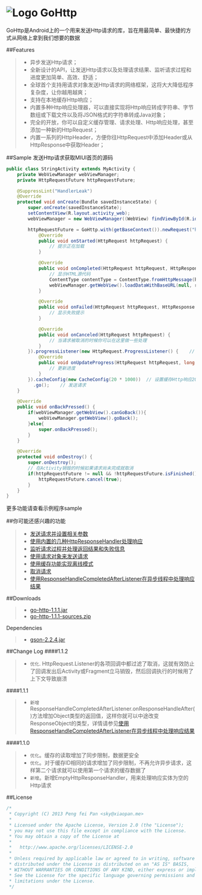 # ![Logo](https://github.com/xiaopansky/GoHttp/raw/master/sample/src/main/res/drawable-mdpi/ic_launcher.png) GoHttp

GoHttp是Android上的一个用来发送Http请求的库，旨在用最简单、最快捷的方式从网络上拿到我们想要的数据

##Features
>* 异步发送Http请求；
>* 全新设计的API，让发送Http请求以及处理请求结果、监听请求过程和进度更加简单、高效、舒适；
>* 全球首个支持用请求对象发送Http请求的网络框架，这将大大降低程序复杂度，让你越用越爽；
>* 支持在本地缓存Http响应；
>* 内置多种Http响应处理器，可以直接实现将Http响应转成字符串、字节数组或下载文件以及将JSON格式的字符串转成Java对象；
>* 完全的开放，你可以自定义缓存管理、请求处理、Http响应处理，甚至添加一种新的HttpRequest；
>* 内置一系列的HttpHeader，方便你往HttpRequest中添加Header或从HttpResponse中获取Header；

##Sample
发送Http请求获取MIUI首页的源码
```java
public class StringActivity extends MyActivity {
	private WebViewManager webViewManager;
    private HttpRequestFuture httpRequestFuture;

	@SuppressLint("HandlerLeak")
	@Override
	protected void onCreate(Bundle savedInstanceState) {
		super.onCreate(savedInstanceState);
		setContentView(R.layout.activity_web);
		webViewManager = new WebViewManager((WebView) findViewById(R.id.web1));

		httpRequestFuture = GoHttp.with(getBaseContext()).newRequest("http://www.miui.com/forum.php", new StringHttpResponseHandler(), new HttpRequest.Listener<String>() {
            @Override
            public void onStarted(HttpRequest httpRequest) {
                // 提示正在加载
            }

            @Override
            public void onCompleted(HttpRequest httpRequest, HttpResponse httpResponse, String responseContent, boolean isCache, boolean isContinueCallback) {
                // 显示HTML源代码
                ContentType contentType = ContentType.fromHttpMessage(httpResponse);
                webViewManager.getWebView().loadDataWithBaseURL(null, responseContent, contentType.getMimeType(), contentType.getCharset("UTF-8"), null);
            }

            @Override
            public void onFailed(HttpRequest httpRequest, HttpResponse httpResponse, HttpRequest.Failure failure, boolean isCache, boolean isContinueCallback) {
                // 显示失败提示
            }

            @Override
            public void onCanceled(HttpRequest httpRequest) {
                // 当请求被取消的时候你可以在这里做一些处理
            }
        }).progressListener(new HttpRequest.ProgressListener() {    // 设置进度监听器
            @Override
            public void onUpdateProgress(HttpRequest httpRequest, long totalLength, long completedLength) {
                // 更新进度
            }
        }).cacheConfig(new CacheConfig(20 * 1000))  // 设置缓存Http响应20秒
          .go();    // 发送请求
	}

	@Override
	public void onBackPressed() {
		if(webViewManager.getWebView().canGoBack()){
			webViewManager.getWebView().goBack();
		}else{
			super.onBackPressed();
		}
	}

    @Override
    protected void onDestroy() {
        super.onDestroy();
        // 在Activity销毁的时候如果请求尚未完成就取消
        if(httpRequestFuture != null && !httpRequestFuture.isFinished()){
            httpRequestFuture.cancel(true);
        }
    }
}
```

更多功能请查看示例程序sample

##你可能还感兴趣的功能
>* [发送请求并设置相关参数](https://github.com/xiaopansky/GoHttp/wiki/send-http-request)
>* [使用内置的几种HttpResponseHandler处理响应](https://github.com/xiaopansky/GoHttp/wiki/handle-http-response)
>* [监听请求过程并处理返回结果和失败信息](https://github.com/xiaopansky/GoHttp/wiki/listener)
>* [使用请求对象来发送请求](https://github.com/xiaopansky/GoHttp/wiki/use-request-object)
>* [使用缓存功能实现离线模式](https://github.com/xiaopansky/GoHttp/wiki/cache-http-response)
>* [取消请求](https://github.com/xiaopansky/GoHttp/wiki/cancel-request)
>* [使用ResponseHandleCompletedAfterListener在异步线程中处理响应结果](https://github.com/xiaopansky/GoHttp/wiki/ResponseHandleCompletedAfterListener)

##Downloads
>* [go-http-1.1.1.jar](https://github.com/xiaopansky/GoHttp/raw/master/releases/go-http-1.1.1.jar)
>* [go-http-1.1.1-sources.zip](https://github.com/xiaopansky/GoHttp/raw/master/releases/go-http-1.1.1-sources.zip)

Dependencies
>* [gson-2.2.4.jar](https://github.com/xiaopansky/GoHttp/raw/master/library/libs/gson-2.2.4.jar)

##Change Log
####1.1.2
>* ``优化``. HttpRequest.Listener的各项回调中都过滤了取消，这就有效防止了回调发出后Activity或Fragment立马销毁，然后回调执行的时候用了上下文导致崩溃

####1.1.1
>* ``新增`` ResponseHandleCompletedAfterListener.onResponseHandleAfter()方法增加Object类型的返回值，这样你就可以中途改变ResponseObject的类型，详情请参见[使用ResponseHandleCompletedAfterListener在异步线程中处理响应结果](https://github.com/xiaopansky/GoHttp/wiki/ResponseHandleCompletedAfterListener)

####1.1.0
>* ``优化``。缓存的读取增加了同步限制，数据更安全
>* ``优化``。对于缓存ID相同的请求增加了同步限制，不再允许异步请求，这样第二个请求就可以使用第一个请求的缓存数据了
>* ``新增``。新增EmptyHttpResponseHandler，用来处理响应实体为空的Http请求

##License
```java
/*
 * Copyright (C) 2013 Peng fei Pan <sky@xiaopan.me>
 * 
 * Licensed under the Apache License, Version 2.0 (the "License");
 * you may not use this file except in compliance with the License.
 * You may obtain a copy of the License at
 * 
 *   http://www.apache.org/licenses/LICENSE-2.0
 * 
 * Unless required by applicable law or agreed to in writing, software
 * distributed under the License is distributed on an "AS IS" BASIS,
 * WITHOUT WARRANTIES OR CONDITIONS OF ANY KIND, either express or implied.
 * See the License for the specific language governing permissions and
 * limitations under the License.
 */
```
